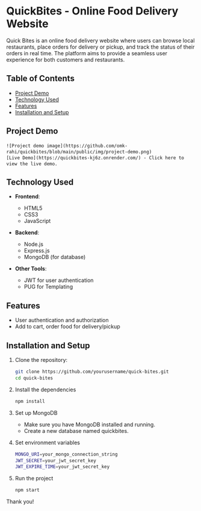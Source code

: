# QuickBites - Online Food Delivery Website

Quick Bites is an online food delivery website where users can browse local restaurants, place orders for delivery or pickup, and track the status of their orders in real time.
The platform aims to provide a seamless user experience for both customers and restaurants.

## Table of Contents

- [Project Demo](#project-demo)
- [Technology Used](#technology-used)
- [Features](#features)
- [Installation and Setup](#installation-and-setup)

## Project Demo

    ![Project demo image](https://github.com/omk-rahi/quickbites/blob/main/public/img/project-demo.png)
    [Live Demo](https://quickbites-kj6z.onrender.com/) - Click here to view the live demo.

## Technology Used

- **Frontend**:

  - HTML5
  - CSS3
  - JavaScript

- **Backend**:

  - Node.js
  - Express.js
  - MongoDB (for database)

- **Other Tools**:
  - JWT for user authentication
  - PUG for Templating

## Features

- User authentication and authorization
- Add to cart, order food for delivery/pickup

## Installation and Setup

1. Clone the repository:

   ```bash
   git clone https://github.com/yourusername/quick-bites.git
   cd quick-bites
   ```

2. Install the dependencies

   ```bash
   npm install
   ```

3. Set up MongoDB

   - Make sure you have MongoDB installed and running.
   - Create a new database named quickbites.

4. Set environment variables

   ```bash
   MONGO_URI=your_mongo_connection_string
   JWT_SECRET=your_jwt_secret_key
   JWT_EXPIRE_TIME=your_jwt_secret_key
   ```

5. Run the project

   ```bash
   npm start
   ```

Thank you!
